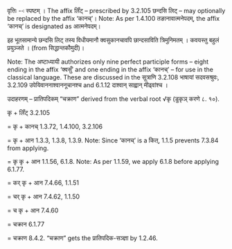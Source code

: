 




वृत्तिः --ः स्पष्टम् । The affix लिँट् – prescribed by 3.2.105 छन्दसि लिट् – may optionally be replaced by the affix ‘कानच्’। Note: As per 1.4.100 तङानावात्मनेपदम्, the affix ‘कानच्’ is designated as आत्मनेपदम्।


इह भूतसामान्ये छन्दसि लिट् तस्य विधीयमानौ क्वसुकानचावपि छान्दसाविति त्रिमुनिमतम् । कवयस्तु बहुलं प्रयुञ्जते । (from सिद्धान्तकौमुदी)।


Note: The अष्टाध्यायी authorizes only nine perfect participle forms – eight ending in the affix ‘क्वसुँ’ and one ending in the affix ‘कानच्’ – for use in the classical language. These are discussed in the सूत्राणि 3.2.108 भाषायां सदवसश्रुवः, 3.2.109 उपेयिवाननाश्वाननूचानश्च and 6.1.12 दाश्वान् साह्वान् मीढ्वांश्च ।


उदाहरणम् – प्रातिपदिकम् “चक्राण” derived from the verbal root √कृ (डुकृञ् करणे ८. १०).


कृ + लिँट् 3.2.105

= कृ + कानच् 1.3.72, 1.4.100, 3.2.106

= कृ + आन 1.3.3, 1.3.8, 1.3.9. Note: Since ‘कानच्’ is a कित्, 1.1.5 prevents 7.3.84 from applying.

= कृ कृ + आन 1.1.56, 6.1.8. Note: As per 1.1.59, we apply 6.1.8 before applying 6.1.77.

= कर् कृ + आन 7.4.66, 1.1.51

= चर् कृ + आन 7.4.62, 1.1.50

= च कृ + आन 7.4.60

= चक्रान 6.1.77

= चक्राण 8.4.2. “चक्राण” gets the प्रातिपदिक-सञ्ज्ञा by 1.2.46.

